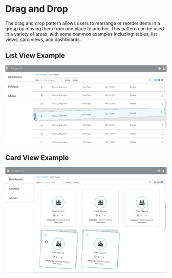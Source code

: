 # Drag and Drop

The drag and drop pattern allows users to rearrange or reorder items in a group by moving them from one place to another. This pattern can be used in a variety of areas, with some common examples including: tables, list views, card views, and dashboards.

## List View Example
![Image of Drag and Drop in a Vertical List](./img/Overview-01.png)

## Card View Example
![Image of Drag and Drop in a Horizontal List](./img/Overview-02.png)
